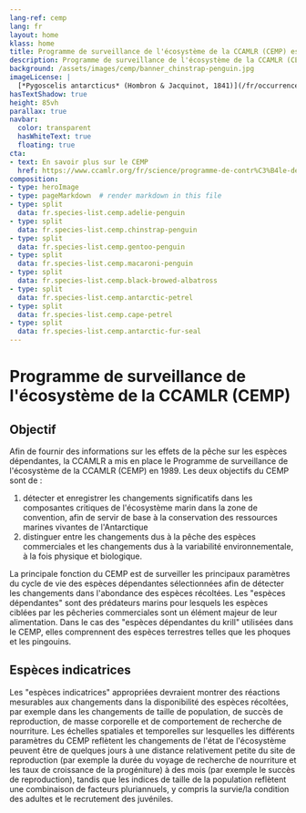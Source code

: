 ```yaml
---
lang-ref: cemp
lang: fr
layout: home
klass: home
title: Programme de surveillance de l'écosystème de la CCAMLR (CEMP) espèces indicatrices
description: Programme de surveillance de l'écosystème de la CCAMLR (CEMP) et les espèces indicatrices du CEMP
background: /assets/images/cemp/banner_chinstrap-penguin.jpg
imageLicense: | 
  [*Pygoscelis antarcticus* (Hombron & Jacquinot, 1841)](/fr/occurrence/search?entity=3994320758) observé en Antarctique par timhoffm (sous licence http://creativecommons.org/licenses/by-nc/4.0/)  
hasTextShadow: true
height: 85vh
parallax: true
navbar:
  color: transparent
  hasWhiteText: true
  floating: true
cta:
- text: En savoir plus sur le CEMP
  href: https://www.ccamlr.org/fr/science/programme-de-contr%C3%B4le-de-l%C3%A9cosyst%C3%A8me-de-la-ccamlr-cemp
composition:
- type: heroImage
- type: pageMarkdown  # render markdown in this file
- type: split
  data: fr.species-list.cemp.adelie-penguin
- type: split
  data: fr.species-list.cemp.chinstrap-penguin
- type: split
  data: fr.species-list.cemp.gentoo-penguin
- type: split
  data: fr.species-list.cemp.macaroni-penguin
- type: split
  data: fr.species-list.cemp.black-browed-albatross
- type: split
  data: fr.species-list.cemp.antarctic-petrel
- type: split
  data: fr.species-list.cemp.cape-petrel
- type: split
  data: fr.species-list.cemp.antarctic-fur-seal
---
```


# Programme de surveillance de l'écosystème de la CCAMLR (CEMP)

## Objectif

Afin de fournir des informations sur les effets de la pêche sur les espèces dépendantes, la CCAMLR a mis en place le Programme de surveillance de l'écosystème de la CCAMLR (CEMP) en 1989. Les deux objectifs du CEMP sont de :
1. détecter et enregistrer les changements significatifs dans les composantes critiques de l'écosystème marin dans la zone de convention, afin de servir de base à la conservation des ressources marines vivantes de l'Antarctique
2. distinguer entre les changements dus à la pêche des espèces commerciales et les changements dus à la variabilité environnementale, à la fois physique et biologique.

La principale fonction du CEMP est de surveiller les principaux paramètres du cycle de vie des espèces dépendantes sélectionnées afin de détecter les changements dans 
l'abondance des espèces récoltées. Les "espèces dépendantes" sont des prédateurs marins pour lesquels les espèces ciblées par les pêcheries commerciales sont un élément majeur de leur alimentation. Dans le cas des "espèces dépendantes du krill" utilisées dans le CEMP, elles comprennent des espèces terrestres telles que les phoques et les pingouins.

## Espèces indicatrices

Les "espèces indicatrices" appropriées devraient montrer des réactions mesurables aux changements dans la disponibilité des espèces récoltées, 
par exemple dans les changements de taille de population, de succès de reproduction, de masse corporelle et de comportement de recherche de nourriture. 
Les échelles spatiales et temporelles sur lesquelles les différents paramètres du CEMP reflètent les changements de l'état de l'écosystème 
peuvent être de quelques jours à une distance relativement petite du site de reproduction (par exemple la durée du voyage de recherche de nourriture et les taux de croissance de la progéniture) 
à des mois (par exemple le succès de reproduction), tandis que les indices de taille de la population reflètent une combinaison de facteurs pluriannuels, y compris 
la survie/la condition des adultes et le recrutement des juvéniles.
